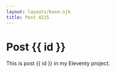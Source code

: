 ```yaml
---
layout: layouts/base.njk
title: Post 4215
---
```


# Post {{ id }}

This is post {{ id }} in my Eleventy project.
